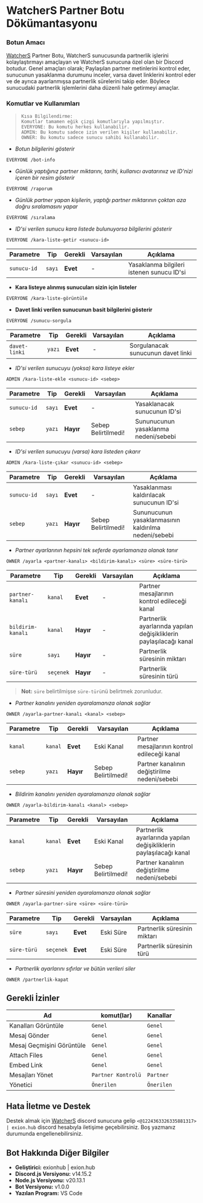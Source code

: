 # WatcherS Partner Botu Dökümantasyonu

### Botun Amacı

[WatcherS](http://discord.gg/watchers) Partner Botu, WatcherS sunucusunda partnerlik işlerini kolaylaştırmayı amaçlayan ve WatcherS sunucuna özel olan bir Discord botudur. Genel amaçları olarak; Paylaşılan partner metinlerini kontrol eder, sunucunun yasaklanma durumunu inceler, varsa davet linklerini kontrol eder ve de ayrıca ayarlanmışsa partnerlik sürelerini takip eder. Böylece sunucudaki partnerlik işlemlerini daha düzenli hale getirmeyi amaçlar.

### Komutlar ve Kullanımları

> ```
> Kısa Bilgilendirme:
> Komutlar tamamen eğik çizgi komutlarıyla yapılmıştır.
> EVERYONE: Bu komutu herkes kullanabilir.
> ADMIN: Bu komutu sadece izin verilen kişiler kullanabilir.
> OWNER: Bu komutu sadece sunucu sahibi kullanabilir.
> ```

- _Botun bilgilerini gösterir_

```
EVERYONE /bot-info
```

- _Günlük yaptığınız partner miktarını, tarihi, kullanıcı avatarınıız ve ID'nizi içeren bir resim gösterir_

```
EVERYONE /raporum
```

- _Günlük partner yapan kişilerin, yaptığı partner miktarının çoktan aza doğru sıralamasını yapar_

```
EVERYONE /sıralama
```

- _ID'si verilen sunucu kara listede bulunuyorsa bilgilerini gösterir_

```
EVERYONE /kara-liste-getir <sunucu-id>
```

| Parametre   | Tip    | Gerekli  | Varsayılan | Açıklama                                  |
| ----------- | ------ | -------- | ---------- | ----------------------------------------- |
| `sunucu-id` | `sayı` | **Evet** | -          | Yasaklanma bilgileri istenen sunucu ID'si |

- **Kara listeye alınmış sunucuları sizin için listeler**

```
EVERYONE /kara-liste-görüntüle
```

- **Davet linki verilen sunucunun basit bilgilerini gösterir**

```
EVERYONE /sunucu-sorgula
```

| Parametre     | Tip    | Gerekli  | Varsayılan | Açıklama                           |
| ------------- | ------ | -------- | ---------- | ---------------------------------- |
| `davet-linki` | `yazı` | **Evet** | -          | Sorgulanacak sunucunun davet linki |

- _ID'si verilen sunucuyu (yoksa) kara listeye ekler_

```
ADMIN /kara-liste-ekle <sunucu-id> <sebep>
```

| Parametre   | Tip    | Gerekli   | Varsayılan          | Açıklama                             |
| ----------- | ------ | --------- | ------------------- | ------------------------------------ |
| `sunucu-id` | `sayı` | **Evet**  | -                   | Yasaklanacak sunucunun ID'si         |
| `sebep`     | `yazı` | **Hayır** | Sebep Belirtilmedi! | Sununucunun yasaklanma nedeni/sebebi |

- _ID'si verilen sunucuyu (varsa) kara listeden çıkarır_

```
ADMIN /kara-liste-çıkar <sunucu-id> <sebep>
```

| Parametre   | Tip    | Gerekli   | Varsayılan          | Açıklama                                             |
| ----------- | ------ | --------- | ------------------- | ---------------------------------------------------- |
| `sunucu-id` | `sayı` | **Evet**  | -                   | Yasaklanması kaldırılacak sunucunun ID'si            |
| `sebep`     | `yazı` | **Hayır** | Sebep Belirtilmedi! | Sununucunun yasaklanmasının kaldırılma nedeni/sebebi |

- _Partner ayarlarının hepsini tek seferde ayarlamanıza olanak tanır_

```
OWNER /ayarla <partner-kanalı> <bildirim-kanalı> <süre> <süre-türü>
```

| Parametre         | Tip       | Gerekli   | Varsayılan | Açıklama                                                           |
| ----------------- | --------- | --------- | ---------- | ------------------------------------------------------------------ |
| `partner-kanalı`  | `kanal`   | **Evet**  | -          | Partner mesajlarının kontrol edileceği kanal                       |
| `bildirim-kanalı` | `kanal`   | **Hayır** | -          | Partnerlik ayarlarında yapılan değişikliklerin paylaşılacağı kanal |
| `süre`            | `sayı`    | **Hayır** | -          | Partnerlik süresinin miktarı                                       |
| `süre-türü`       | `seçenek` | **Hayır** | -          | Partnerlik süresinin türü                                          |

> **Not:** `süre` belirtilmişse `süre-türü`nü belirtmek zorunludur.

- _Partner kanalını yeniden ayaralamanıza olanak sağlar_

```
OWNER /ayarla-partner-kanalı <kanal> <sebep>
```

| Parametre | Tip     | Gerekli   | Varsayılan          | Açıklama                                     |
| --------- | ------- | --------- | ------------------- | -------------------------------------------- |
| `kanal`   | `kanal` | **Evet**  | Eski Kanal          | Partner mesajlarının kontrol edileceği kanal |
| `sebep`   | `yazı`  | **Hayır** | Sebep Belirtilmedi! | Partner kanalının değiştirilme nedeni/sebebi |

- _Bildirim kanalını yeniden ayaralamanıza olanak sağlar_

```
OWNER /ayarla-bildirim-kanalı <kanal> <sebep>
```

| Parametre | Tip     | Gerekli   | Varsayılan          | Açıklama                                                           |
| --------- | ------- | --------- | ------------------- | ------------------------------------------------------------------ |
| `kanal`   | `kanal` | **Evet**  | Eski Kanal          | Partnerlik ayarlarında yapılan değişikliklerin paylaşılacağı kanal |
| `sebep`   | `yazı`  | **Hayır** | Sebep Belirtilmedi! | Partner kanalının değiştirilme nedeni/sebebi                       |

- _Partner süresini yeniden ayaralamanıza olanak sağlar_

```
OWNER /ayarla-partner-süre <süre> <süre-türü>
```

| Parametre   | Tip       | Gerekli  | Varsayılan | Açıklama                     |
| ----------- | --------- | -------- | ---------- | ---------------------------- |
| `süre`      | `sayı`    | **Evet** | Eski Süre  | Partnerlik süresinin miktarı |
| `süre-türü` | `seçenek` | **Evet** | Eski Süre  | Partnerlik süresinin türü    |

- _Partnerlik ayarlarını sıfırlar ve bütün verileri siler_

```
OWNER /partnerlik-kapat
```

## Gerekli İzinler

| Ad                        | komut(lar)         | Kanallar   |
| ------------------------- | ------------------ | ---------- |
| Kanalları Görüntüle       | `Genel`            | `Genel`    |
| Mesaj Gönder              | `Genel`            | `Genel`    |
| Mesaj Geçmişini Görüntüle | `Genel`            | `Genel`    |
| Attach Files              | `Genel`            | `Genel`    |
| Embed Link                | `Genel`            | `Genel`    |
| Mesajları Yönet           | `Partner Kontrolü` | `Partner`  |
| Yönetici                  | `Önerilen`         | `Önerilen` |

## Hata İletme ve Destek

Destek almak için [WatcherS](http://discord.gg/watchers) discord sunucuna gelip `<@1224363326335881317> | exion.hub` discord hesabıyla iletişime geçebilirsiniz. Boş yazmanız durumunda engellenebilirsiniz.


## Bot Hakkında Diğer Bilgiler

- **Geliştirici:** exionhub | exion.hub
- **Discord.js Versiyonu:** v14.15.2
- **Node.js Versiyonu:** v20.13.1
- **Bot Versiyonu:** v1.0.0
- **Yazılan Program:** VS Code

